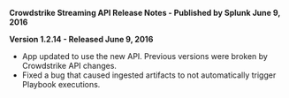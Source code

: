**Crowdstrike Streaming API Release Notes - Published by Splunk June 9, 2016**


**Version 1.2.14 - Released June 9, 2016**

* App updated to use the new API. Previous versions were broken by Crowdstrike API changes.
* Fixed a bug that caused ingested artifacts to not automatically trigger Playbook executions.
